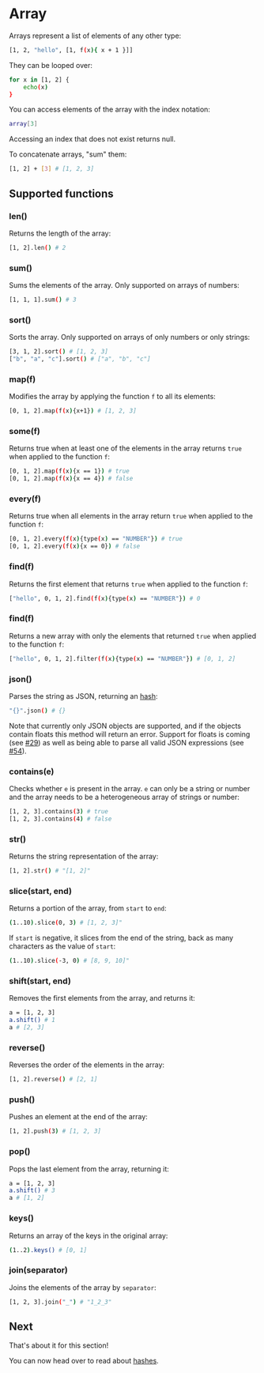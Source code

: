 # Array

Arrays represent a list of elements
of any other type:

``` bash
[1, 2, "hello", [1, f(x){ x + 1 }]]
```

They can be looped over:

``` bash
for x in [1, 2] {
    echo(x)
}
```

You can access elements of the array with the index
notation:

``` bash
array[3]
```

Accessing an index that does not exist returns null.

To concatenate arrays, "sum" them:

``` bash
[1, 2] + [3] # [1, 2, 3]
```

## Supported functions

### len()

Returns the length of the array:

``` bash
[1, 2].len() # 2
```

### sum()

Sums the elements of the array. Only supported on arrays of numbers:

``` bash
[1, 1, 1].sum() # 3
```

### sort()

Sorts the array. Only supported on arrays of only numbers
or only strings:

``` bash
[3, 1, 2].sort() # [1, 2, 3]
["b", "a", "c"].sort() # ["a", "b", "c"]
```

### map(f)

Modifies the array by applying the function `f` to all its elements:

``` bash
[0, 1, 2].map(f(x){x+1}) # [1, 2, 3]
```

### some(f)

Returns true when at least one of the elements in the array
returns `true` when applied to the function `f`:

``` bash
[0, 1, 2].map(f(x){x == 1}) # true
[0, 1, 2].map(f(x){x == 4}) # false
```

### every(f)

Returns true when all elements in the array
return `true` when applied to the function `f`:

``` bash
[0, 1, 2].every(f(x){type(x) == "NUMBER"}) # true
[0, 1, 2].every(f(x){x == 0}) # false
```

### find(f)

Returns the first element that returns `true` when applied to the function `f`:

``` bash
["hello", 0, 1, 2].find(f(x){type(x) == "NUMBER"}) # 0
```

### find(f)

Returns a new array with only the elements that returned
`true` when applied to the function `f`:

``` bash
["hello", 0, 1, 2].filter(f(x){type(x) == "NUMBER"}) # [0, 1, 2]
```

### json()

Parses the string as JSON, returning an [hash](/types/hash):

``` bash
"{}".json() # {}
```

Note that currently only JSON objects are supported,
and if the objects contain floats this method will
return an error. Support for floats is coming (see [#29](https://github.com/abs-lang/abs/issues/29))
as well as being able to parse all valid JSON expressions (see [#54](https://github.com/abs-lang/abs/issues/54)).

### contains(e)

Checks whether `e` is present in the array. `e` can only be
a string or number and the array needs to be a heterogeneous array
of strings or number:

``` bash
[1, 2, 3].contains(3) # true
[1, 2, 3].contains(4) # false
```

### str()

Returns the string representation of the array:

``` bash
[1, 2].str() # "[1, 2]"
```

### slice(start, end)

Returns a portion of the array, from `start` to `end`:

``` bash
(1..10).slice(0, 3) # [1, 2, 3]"
```

If `start` is negative, it slices from the end of the string,
back as many characters as the value of `start`:

``` bash
(1..10).slice(-3, 0) # [8, 9, 10]"
```

### shift(start, end)

Removes the first elements from the array, and returns it:

``` bash
a = [1, 2, 3]
a.shift() # 1
a # [2, 3]
```

### reverse()

Reverses the order of the elements in the array:

``` bash
[1, 2].reverse() # [2, 1]
```

### push()

Pushes an element at the end of the array:

``` bash
[1, 2].push(3) # [1, 2, 3]
```

### pop()

Pops the last element from the array, returning it:

``` bash
a = [1, 2, 3]
a.shift() # 3
a # [1, 2]
```

### keys()

Returns an array of the keys in the original array:

``` bash
(1..2).keys() # [0, 1]
```

### join(separator)

Joins the elements of the array by `separator`:

``` bash
[1, 2, 3].join("_") # "1_2_3"
```

## Next

That's about it for this section!

You can now head over to read about [hashes](/types/hash).